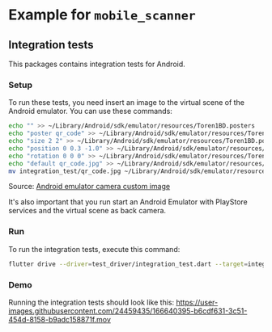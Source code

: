 # Example for `mobile_scanner`

## Integration tests
This packages contains integration tests for Android. 

### Setup
To run these tests, you need insert an image to the virtual scene of the Android emulator. You can use these commands:
```sh
echo "" >> ~/Library/Android/sdk/emulator/resources/Toren1BD.posters
echo "poster qr_code" >> ~/Library/Android/sdk/emulator/resources/Toren1BD.posters
echo "size 2 2" >> ~/Library/Android/sdk/emulator/resources/Toren1BD.posters
echo "position 0 0.3 -1.0" >> ~/Library/Android/sdk/emulator/resources/Toren1BD.posters
echo "rotation 0 0 0" >> ~/Library/Android/sdk/emulator/resources/Toren1BD.posters
echo "default qr_code.jpg" >> ~/Library/Android/sdk/emulator/resources/Toren1BD.posters
mv integration_test/qr_code.jpg ~/Library/Android/sdk/emulator/resources/
```
Source: [Android emulator camera custom image](https://stackoverflow.com/a/64922184/8358501)

It's also important that you run start an Android Emulator with PlayStore services and the virtual scene as back camera.

### Run
To run the integration tests, execute this command:
```sh
flutter drive --driver=test_driver/integration_test.dart --target=integration_test/app_test.dart -d emulator-5554
```

### Demo
Running the integration tests should look like this:
https://user-images.githubusercontent.com/24459435/166640395-b6cdf631-3c51-454d-8158-b9adc158871f.mov
